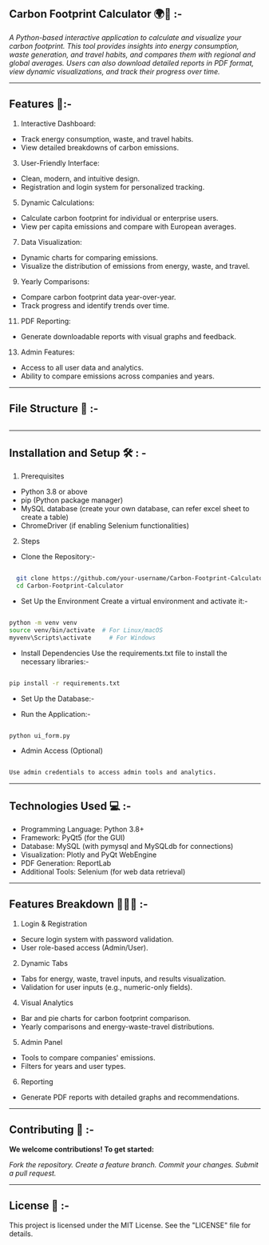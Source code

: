 ## Carbon Footprint Calculator 🌍🌱 :-

*A Python-based interactive application to calculate and visualize your carbon footprint. This tool provides insights into energy consumption, waste generation, and travel habits, and compares them with regional and global averages. Users can also download detailed reports in PDF format, view dynamic visualizations, and track their progress over time.*


----------------------------------------------------------------------------------------------------------------------------

## Features 🌟:- 

1. Interactive Dashboard:
   
- Track energy consumption, waste, and travel habits.
- View detailed breakdowns of carbon emissions.

3. User-Friendly Interface:
   
- Clean, modern, and intuitive design.
- Registration and login system for personalized tracking.

5. Dynamic Calculations:
   
- Calculate carbon footprint for individual or enterprise users.
- View per capita emissions and compare with European averages.

7. Data Visualization:
   
- Dynamic charts for comparing emissions.
- Visualize the distribution of emissions from energy, waste, and travel.

9. Yearly Comparisons:
    
- Compare carbon footprint data year-over-year.
- Track progress and identify trends over time.

11. PDF Reporting:
    
- Generate downloadable reports with visual graphs and feedback.

13. Admin Features:
    
- Access to all user data and analytics.
- Ability to compare emissions across companies and years.

  

----------------------------------------------------------------------------------------------------------------------------

## File Structure 📁 :- 

```bash


```


-----------------------------------------------------------------------------------------------------------------------------

## Installation and Setup 🛠️ : -

1. Prerequisites
   
- Python 3.8 or above
- pip (Python package manager)
- MySQL database (create your own database, can refer excel sheet to create a table)
- ChromeDriver (if enabling Selenium functionalities)

2. Steps

- Clone the Repository:-

```bash

  git clone https://github.com/your-username/Carbon-Footprint-Calculator.git
  cd Carbon-Footprint-Calculator

```

- Set Up the Environment Create a virtual environment and activate it:-

```bash

python -m venv venv
source venv/bin/activate  # For Linux/macOS
myvenv\Scripts\activate     # For Windows

```

- Install Dependencies Use the requirements.txt file to install the necessary libraries:-

```bash

pip install -r requirements.txt

```

- Set Up the Database:-


- Run the Application:-

```bash

python ui_form.py

```

- Admin Access (Optional)

```bash

Use admin credentials to access admin tools and analytics.

```


----------------------------------------------------------------------------------------------------------------------------

## Technologies Used 💻 :-

- Programming Language: Python 3.8+
- Framework: PyQt5 (for the GUI)
- Database: MySQL (with pymysql and MySQLdb for connections)
- Visualization: Plotly and PyQt WebEngine
- PDF Generation: ReportLab
- Additional Tools: Selenium (for web data retrieval)
  

----------------------------------------------------------------------------------------------------------------------------

## Features Breakdown 🚶‍♂️💡 :- 

1. Login & Registration
   
- Secure login system with password validation.
- User role-based access (Admin/User).

2. Dynamic Tabs

- Tabs for energy, waste, travel inputs, and results visualization.
- Validation for user inputs (e.g., numeric-only fields).
  
4. Visual Analytics

- Bar and pie charts for carbon footprint comparison.
- Yearly comparisons and energy-waste-travel distributions.
  
5. Admin Panel

- Tools to compare companies' emissions.
- Filters for years and user types.

6. Reporting

- Generate PDF reports with detailed graphs and recommendations.
  

----------------------------------------------------------------------------------------------------------------------------

## Contributing 🤝 :- 

**We welcome contributions! To get started:**

*Fork the repository.*
*Create a feature branch.*
*Commit your changes.*
*Submit a pull request.*

----------------------------------------------------------------------------------------------------------------------------

## License 📄 :-

This project is licensed under the MIT License. See the "LICENSE" file for details. 

